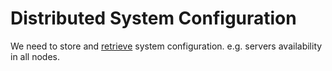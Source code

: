 # Distributed System Configuration
We need to store and [retrieve](https://en.wikipedia.org/wiki/Information_retrieval) system configuration.
e.g. servers availability in all nodes.